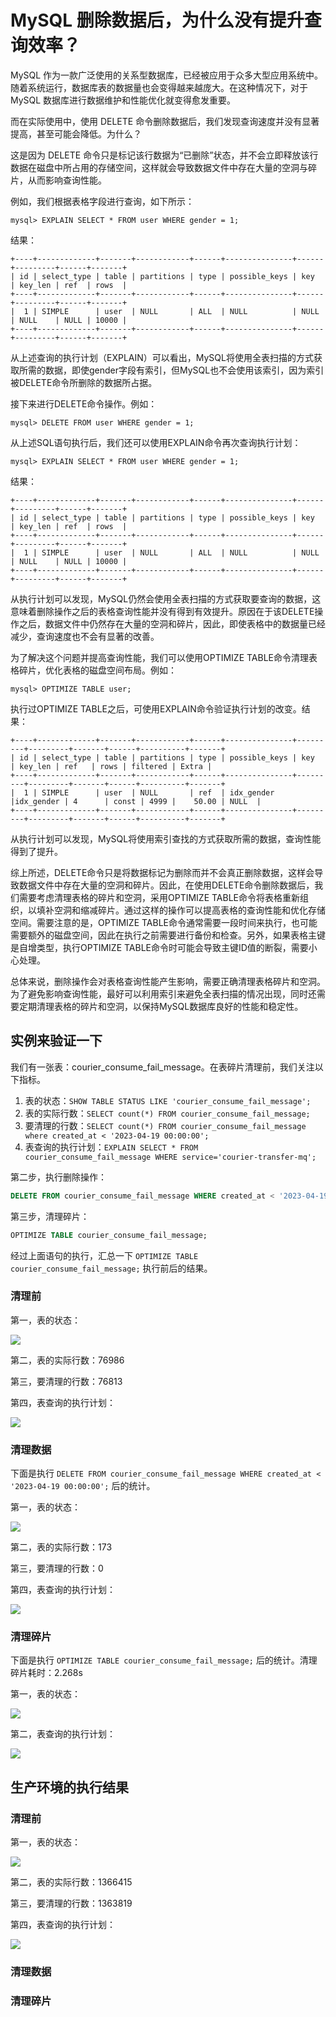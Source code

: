 # MySQL 删除数据后，为什么没有提升查询效率？

MySQL 作为一款广泛使用的关系型数据库，已经被应用于众多大型应用系统中。随着系统运行，数据库表的数据量也会变得越来越庞大。在这种情况下，对于 MySQL 数据库进行数据维护和性能优化就变得愈发重要。

而在实际使用中，使用 DELETE 命令删除数据后，我们发现查询速度并没有显著提高，甚至可能会降低。为什么？

这是因为 DELETE 命令只是标记该行数据为“已删除”状态，并不会立即释放该行数据在磁盘中所占用的存储空间，这样就会导致数据文件中存在大量的空洞与碎片，从而影响查询性能。



例如，我们根据表格字段进行查询，如下所示：

```mysql
mysql> EXPLAIN SELECT * FROM user WHERE gender = 1;
```

结果：

```
+----+-------------+-------+------------+------+---------------+------+---------+------+-------+
| id | select_type | table | partitions | type | possible_keys | key  | key_len | ref  | rows  |
+----+-------------+-------+------------+------+---------------+------+---------+------+-------+
|  1 | SIMPLE      | user  | NULL       | ALL  | NULL          | NULL | NULL    | NULL | 10000 |
+----+-------------+-------+------------+------+---------------+------+---------+------+-------+
```

从上述查询的执行计划（EXPLAIN）可以看出，MySQL将使用全表扫描的方式获取所需的数据，即使gender字段有索引，但MySQL也不会使用该索引，因为索引被DELETE命令所删除的数据所占据。

接下来进行DELETE命令操作。例如：

```mysql
mysql> DELETE FROM user WHERE gender = 1;
```

从上述SQL语句执行后，我们还可以使用EXPLAIN命令再次查询执行计划：

```mysql
mysql> EXPLAIN SELECT * FROM user WHERE gender = 1;
```

结果：

```
+----+-------------+-------+------------+------+---------------+------+---------+------+-------+
| id | select_type | table | partitions | type | possible_keys | key  | key_len | ref  | rows  |
+----+-------------+-------+------------+------+---------------+------+---------+------+-------+
|  1 | SIMPLE      | user  | NULL       | ALL  | NULL          | NULL | NULL    | NULL | 10000 |
+----+-------------+-------+------------+------+---------------+------+---------+------+-------+
```

从执行计划可以发现，MySQL仍然会使用全表扫描的方式获取要查询的数据，这意味着删除操作之后的表格查询性能并没有得到有效提升。原因在于该DELETE操作之后，数据文件中仍然存在大量的空洞和碎片，因此，即使表格中的数据量已经减少，查询速度也不会有显著的改善。

为了解决这个问题并提高查询性能，我们可以使用OPTIMIZE TABLE命令清理表格碎片，优化表格的磁盘空间布局。例如：

```mysql
mysql> OPTIMIZE TABLE user;
```

执行过OPTIMIZE TABLE之后，可使用EXPLAIN命令验证执行计划的改变。结果：

```
+----+-------------+-------+------------+------+---------------+---------+---------+-------+------+----------+-------+
| id | select_type | table | partitions | type | possible_keys | key     | key_len | ref   | rows | filtered | Extra |
+----+-------------+-------+------------+------+---------------+---------+---------+-------+------+----------+-------+
|  1 | SIMPLE      | user  | NULL       | ref  | idx_gender    |idx_gender | 4      | const | 4999 |    50.00 | NULL  |
+----+-------------+-------+------------+------+---------------+---------+---------+-------+------+----------+-------+
```

从执行计划可以发现，MySQL将使用索引查找的方式获取所需的数据，查询性能得到了提升。

综上所述，DELETE命令只是将数据标记为删除而并不会真正删除数据，这样会导致数据文件中存在大量的空洞和碎片。因此，在使用DELETE命令删除数据后，我们需要考虑清理表格的碎片和空洞，采用OPTIMIZE TABLE命令将表格重新组织，以填补空洞和缩减碎片。通过这样的操作可以提高表格的查询性能和优化存储空间。需要注意的是，OPTIMIZE TABLE命令通常需要一段时间来执行，也可能需要额外的磁盘空间，因此在执行之前需要进行备份和检查。另外，如果表格主键是自增类型，执行OPTIMIZE TABLE命令时可能会导致主键ID值的断裂，需要小心处理。

总体来说，删除操作会对表格查询性能产生影响，需要正确清理表格碎片和空洞。为了避免影响查询性能，最好可以利用索引来避免全表扫描的情况出现，同时还需要定期清理表格的碎片和空洞，以保持MySQL数据库良好的性能和稳定性。

## 实例来验证一下

我们有一张表：courier_consume_fail_message。在表碎片清理前，我们关注以下指标。

1. 表的状态：`SHOW TABLE STATUS LIKE 'courier_consume_fail_message';`
2. 表的实际行数：`SELECT count(*) FROM courier_consume_fail_message;`
3. 要清理的行数：`SELECT count(*) FROM courier_consume_fail_message where created_at < '2023-04-19 00:00:00';`
4. 表查询的执行计划：`EXPLAIN SELECT * FROM courier_consume_fail_message WHERE service='courier-transfer-mq';`

第二步，执行删除操作：

```sql
DELETE FROM courier_consume_fail_message WHERE created_at < '2023-04-19 00:00:00';
```

第三步，清理碎片：

```sql
OPTIMIZE TABLE courier_consume_fail_message;
```

经过上面语句的执行，汇总一下 `OPTIMIZE TABLE courier_consume_fail_message;` 执行前后的结果。

### 清理前

第一，表的状态：

![](https://technotes.oss-cn-shenzhen.aliyuncs.com/2023/image-20230423093331751.png)

第二，表的实际行数：76986

第三，要清理的行数：76813

第四，表查询的执行计划：

![](https://technotes.oss-cn-shenzhen.aliyuncs.com/2023/image-20230423094157266.png)

### 清理数据

下面是执行 `DELETE FROM courier_consume_fail_message WHERE created_at < '2023-04-19 00:00:00';` 后的统计。

第一，表的状态：

![](https://technotes.oss-cn-shenzhen.aliyuncs.com/2023/image-20230423094647590.png)

第二，表的实际行数：173

第三，要清理的行数：0

第四，表查询的执行计划：

![](https://technotes.oss-cn-shenzhen.aliyuncs.com/2023/image-20230423094758811.png)

### 清理碎片

下面是执行 `OPTIMIZE TABLE courier_consume_fail_message;` 后的统计。清理碎片耗时：2.268s

第一，表的状态：

![](https://technotes.oss-cn-shenzhen.aliyuncs.com/2023/image-20230423095111282.png)

第二，表查询的执行计划：

![](https://technotes.oss-cn-shenzhen.aliyuncs.com/2023/image-20230423095201979.png)

## 生产环境的执行结果

### 清理前

第一，表的状态：

![](https://technotes.oss-cn-shenzhen.aliyuncs.com/2023/image-20230423091617646.png)

第二，表的实际行数：1366415

第三，要清理的行数：1363819

第四，表查询的执行计划：

![](https://technotes.oss-cn-shenzhen.aliyuncs.com/2023/image-20230423092905316.png)

### 清理数据

### 清理碎片
